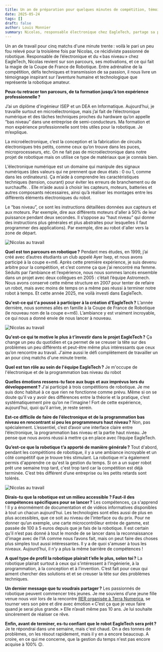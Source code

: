 ```yaml
---
title: Un an de préparation pour quelques minutes de compétition, témoignage de Nicolas
date: 2025-05-24
tags: []
draft: false
author: Louis Monnier
summary: Nicolas, responsable électronique chez EagleTech, partage sa passion, son parcours et les défis de la Coupe de France de Robotique, entre adrénaline, technique, esprit d’équipe et volonté de transmission.. 
---
```


Un an de travail pour cinq matchs d'une minute trente : voilà le pari un peu fou relevé pour la troisième fois par Nicolas, ce récidiviste passionné de robotique. Responsable de l’électronique et du « bas niveau » chez EagleTech, Nicolas revient sur son parcours, ses motivations, et ce qui fait la magie de la Coupe de France de Robotique. Entre adrénaline de la compétition, défis techniques et transmission de sa passion, il nous livre un témoignage inspirant sur l’aventure humaine et technologique que représente la robotique amateur.


**Peux-tu retracer ton parcours, de ta formation jusqu’à ton expérience professionnelle ?**

J’ai un diplôme d'ingénieur ISEP et un DEA en Informatique. Aujourd’hui, je travaille surtout en microélectronique, mais j’ai fait de l’électronique numérique et des tâches techniques proches du hardware qu’on appelle “bas niveau” dans une entreprise de semi-conducteurs.
Ma formation et mon expérience professionnelle sont très utiles pour la robotique. Je m’explique.

La microélectronique, c’est la conception et la fabrication de circuits électroniques très petits, comme ceux qu’on trouve dans les puces, microprocesseurs, etc. On ne fait pas de microélectronique dans notre projet de robotique mais on utilise ce type de matériaux que je connais bien.

L’électronique numérique est un domaine qui manipule des signaux numériques (des valeurs qui ne prennent que deux états : 0 ou 1, comme dans les ordinateurs). Ça m’aide à comprendre les caractéristiques techniques (tension, courant) pour éviter les erreurs de branchement ou de surchauffe. . Elle m’aide aussi à choisir les capteurs, moteurs, batteries et autres composants nécessaires, ainsi qu’à réaliser les montages entre les différents éléments électroniques du robot.

Le “bas niveau”, ce sont les instructions détaillées données aux capteurs et aux moteurs. Par exemple, dire aux différents moteurs d'aller à 50% de leur puissance pendant deux secondes. Il s’oppose au “haut niveau” qui donne des instructions plus générales et plus abstraites pour lesquelles il faut programmer des applications). Par exemple, dire au robot d'aller vers la zone de départ.

![Nicolas au travail](/blog-images/20250524-interview-nicolas/nicolas-au-travail.png)

**Quel est ton parcours en robotique ?**
Pendant mes études, en 1999, j’ai créé avec d’autres étudiants un club appelé Ayer Isep, et nous avons participé à la coupe e=m6. Après cette première expérience, je suis devenu arbitre pour la compétition, et c’est comme ça que j’ai rencontré ma femme. Séduits par l’ambiance et l’expérience, nous nous sommes lancés ensemble dans un projet avec deux collègues en 2005 : c’était l’équipe Astromech. Nous avons conservé cette même structure en 2007 pour tenter de refaire un robot, mais avec moins de temps on a même pas réussi à terminer notre robot à temps. Et cette année 2025, me voilà investi dans EagleTech.

**Qu'est-ce qui t'a poussé à participer à la création d’EagleTech ?**
L’année dernière, nous sommes allés en famille à la Coupe de France de Robotique (le nouveau nom de la coupe e=m6). L’ambiance y est vraiment incroyable, ce qui nous a donné envie de nous lancer à nouveau.

![Nicolas au travail](/blog-images/20250524-interview-nicolas/nicolas-et-terrain-de-jeu.png)

**Qu'est-ce qui te motive le plus à t’investir dans le projet EagleTech ?**
Ça change un peu du quotidien et ça permet de se creuser la tête sur des problèmes un peu différents et peut-être même plus intéressants que ceux qu’on rencontre au travail. J'aime aussi le défi complètement de travailler un an pour cinq matchs d'une minute trente.

**Quel est ton rôle au sein de l'équipe EagleTech ?**
Je m'occupe de l'électronique et de la programmation bas niveau du robot

**Quelles émotions ressens-tu face aux bugs et aux imprévus lors du développement ?**
J'ai participé à trois compétitions de robotique. Je me suis donc habitué à ce que rien ne fonctionne comme prévu. Même si on se doute qu'il va y avoir des différences entre la théorie et la pratique, c’est systématiquement pire qu’on ne l’imagine ! Fort de cette expérience, aujourd’hui, quoi qu’il arrive, je reste serein.

**Est-ce difficile de faire de l’électronique et de la programmation bas niveau en rencontrant si peu les programmeurs haut niveau ?**
Non, pas spécialement. L’essentiel, c’est d’avoir une interface claire entre l’électronique, la programmation bas niveau et la partie haut niveau. Je pense que nous avons réussi à mettre ça en place avec l’équipe EagleTech.

**Qu’est-ce que la robotique t’a apporté de manière générale ?**
Tout d'abord, pendant les compétitions de robotique, il y a une ambiance incroyable et un côté compétitif que je trouve très stimulant.
La robotique m'a également permis d'apprendre ce qu'est la gestion du temps. Si on a un super robot prêt une semaine trop tard, c'est trop tard car la compétition est déjà terminée. C’est très différent d’une entreprise ou les petits retards sont tolérés.

![Nicolas au travail](/blog-images/20250524-interview-nicolas/nicoas-reflechit-smartphone-laptop.png)

**Dirais-tu que la robotique est un milieu accessible ? Faut-il des compétences spécifiques pour se lancer ?**
Les compétences, ça s'apprend ! Il y a énormément de documentation et de vidéos informatives disponibles à tout un chacun aujourd’hui. Les technologies sont elles aussi de plus en plus accessibles, que ce soit au niveau de l'interface ou du prix. Pour ne donner qu’un exemple, une carte microcontrôleur entrée de gamme, est passée de 100 à 5 euros depuis que je fais de la robotique.
Il est certain qu’il n’est pas donné à tout le monde de se lancer dans la reconnaissance d'image avec de l'IA comme nous l’avons fait, mais on peut faire des choses plus simples tout aussi intéressantes. Il y a de quoi s'amuser à tous les niveaux. Aujourd’hui, il n’y a plus la même barrière de compétences !

**A quel type de profil la robotique plairait t’elle le plus, selon toi ?**
La robotique plairait surtout à ceux qui s’intéressent à l’ingénierie, à la programmation, à la conception et à l’invention. C’est fait pour ceux qui aiment chercher des solutions et et se creuser la tête sur des problèmes techniques.

**Un dernier message que tu voudrais partager ?**
Les passionnés de robotique peuvent commencer très jeunes. Je me souviens d’une jeune fille venue nous voir lors de la rencontre [RER organisée à Terra Numerica](https://eagletech-robotics.netlify.app/blog/posts/007bvczw), se tourner vers son père et dire avec émotion « C’est ça que je veux faire quand je serai plus grande. »  Elle n’avait même pas 10 ans. Je lui souhaite sincèrement de réaliser ce rêve.

**Enfin, avant de terminer, es-tu confiant que le robot EagleTech sera prêt ?**
Je te répondrai dans une semaine, mais c'est chaud. On a des tonnes de problèmes, on les résout rapidement, mais il y en a encore beaucoup.
A croire, en ce qui me concerne, que la gestion du temps n'est pas encore acquise à 100% 😉.
